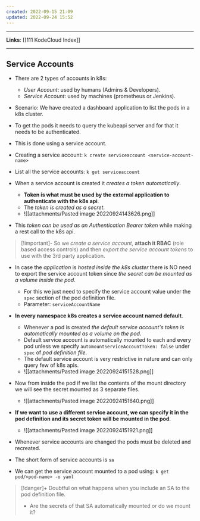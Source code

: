 ```yaml
---
created: 2022-09-15 21:09
updated: 2022-09-24 15:52
---
```

---
**Links**: [[111 KodeCloud Index]]

---
## Service Accounts
- There are 2 types of accounts in k8s:
	- *User Account*: used by humans (Admins & Developers).
	- *Service Account*: used by machines (prometheus or Jenkins).

- Scenario: We have created a dashboard application to list the pods in a k8s cluster. 
- To get the pods it needs to query the kubeapi server and for that it needs to be authenticated.
- This is done using a service account.

- Creating a service account: `k create serviceaccount <service-account-name>`
- List all the service accounts: `k get serviceaccount`
- When a service account is created it *creates a token automatically*.
	- **Token is what must be used by the external application to authenticate with the k8s api**.
	- The *token is created as a secret*.
	- ![[attachments/Pasted image 20220924143626.png]]

- This *token can be used as an Authentication Bearer token* while making a rest call to the k8s api.

> [!important]- So we *create a service account*, **attach it RBAC** (role based access controls) and then *export the service account tokens* to use with the 3rd party application.

- In case the *application* is *hosted inside the k8s cluster* there is NO need to export the service account token since *the secret can be mounted as a volume inside the pod*.
	- For this we just need to specify the service account value under the `spec` section of the pod definition file.
	- Parameter: `serviceAccountName`

- **In every namespace k8s creates a service account named default**.
	- Whenever a pod is created *the default service account's token is automatically mounted as a volume on the pod*.
	- Default service account is automatically mounted to each and every pod unless we specify `automountServiceAccountToken: false` under `spec` of *pod definition file*.
	- The default service account is very restrictive in nature and can only query few of k8s apis.
	- ![[attachments/Pasted image 20220924151528.png]]

- Now from inside the pod if we list the contents of the mount directory we will see the secret mounted as 3 separate files.
	- ![[attachments/Pasted image 20220924151640.png]]
- **If we want to use a different service account, we can specify it in the pod definition and its secret token will be mounted in the pod**.
	- ![[attachments/Pasted image 20220924151921.png]]
- Whenever service accounts are changed the pods must be deleted and recreated.
- The short form of service accounts is `sa`
- We can get the service account mounted to a pod using: `k get pod/<pod-name> -o yaml`

> [!danger]+ Doubtful on what happens when you include an SA to the pod definition file. 
> - Are the secrets of that SA automatically mounted or do we mount it?
